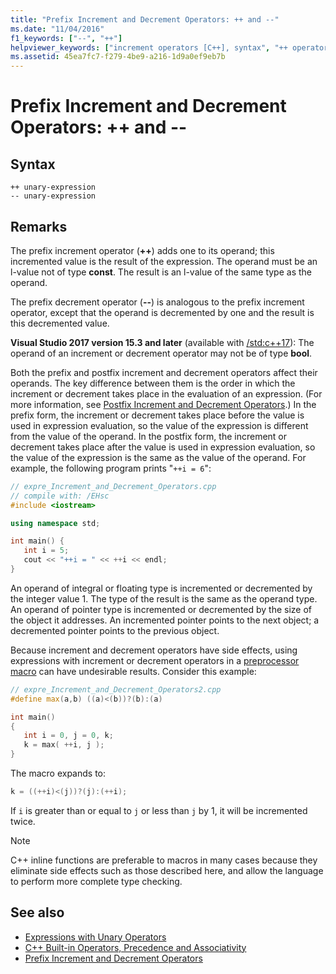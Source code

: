 ```yaml
---
title: "Prefix Increment and Decrement Operators: ++ and --"
ms.date: "11/04/2016"
f1_keywords: ["--", "++"]
helpviewer_keywords: ["increment operators [C++], syntax", "++ operator [C++], prefix increment operators", "operators [C++], decrement", "-- operator [C++], prefix decrement operators [C++]", "operators [C++], increment", "decrement operators [C++], syntax", "decrement operators [C++]"]
ms.assetid: 45ea7fc7-f279-4be9-a216-1d9a0ef9eb7b
---
```

# Prefix Increment and Decrement Operators: ++ and --

## Syntax

```
++ unary-expression
-- unary-expression
```

## Remarks

The prefix increment operator (**++**) adds one to its operand; this incremented value is the result of the expression. The operand must be an l-value not of type **const**. The result is an l-value of the same type as the operand.

The prefix decrement operator (**--**) is analogous to the prefix increment operator, except that the operand is decremented by one and the result is this decremented value.

**Visual Studio 2017 version 15.3 and later** (available with [/std:c++17](../build/reference/std-specify-language-standard-version.md)): The operand of an increment or decrement operator may not be of type **bool**.

Both the prefix and postfix increment and decrement operators affect their operands. The key difference between them is the order in which the increment or decrement takes place in the evaluation of an expression. (For more information, see [Postfix Increment and Decrement Operators](../cpp/postfix-increment-and-decrement-operators-increment-and-decrement.md).) In the prefix form, the increment or decrement takes place before the value is used in expression evaluation, so the value of the expression is different from the value of the operand. In the postfix form, the increment or decrement takes place after the value is used in expression evaluation, so the value of the expression is the same as the value of the operand. For example, the following program prints "`++i = 6`":

```cpp
// expre_Increment_and_Decrement_Operators.cpp
// compile with: /EHsc
#include <iostream>

using namespace std;

int main() {
   int i = 5;
   cout << "++i = " << ++i << endl;
}
```

An operand of integral or floating type is incremented or decremented by the integer value 1. The type of the result is the same as the operand type. An operand of pointer type is incremented or decremented by the size of the object it addresses. An incremented pointer points to the next object; a decremented pointer points to the previous object.

Because increment and decrement operators have side effects, using expressions with increment or decrement operators in a [preprocessor macro](../preprocessor/macros-c-cpp.md) can have undesirable results. Consider this example:

```cpp
// expre_Increment_and_Decrement_Operators2.cpp
#define max(a,b) ((a)<(b))?(b):(a)

int main()
{
   int i = 0, j = 0, k;
   k = max( ++i, j );
}
```

The macro expands to:

```cpp
k = ((++i)<(j))?(j):(++i);
```

If `i` is greater than or equal to `j` or less than `j` by 1, it will be incremented twice.

> [!NOTE]
>  C++ inline functions are preferable to macros in many cases because they eliminate side effects such as those described here, and allow the language to perform more complete type checking.

## See also

- [Expressions with Unary Operators](../cpp/expressions-with-unary-operators.md)
- [C++ Built-in Operators, Precedence and Associativity](../cpp/cpp-built-in-operators-precedence-and-associativity.md)
- [Prefix Increment and Decrement Operators](../c-language/prefix-increment-and-decrement-operators.md)
